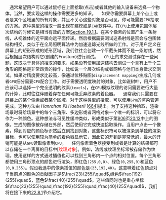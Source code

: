 &ensp;&ensp;通常希望用户可以通过鼠标在上面拾取(点击)或者其他的输入设备来选择一个物体。当然，要实现这样的操作需要更多的知识。
&ensp;&ensp;如果你需要屏幕上某个点上或者是某个区域里的所有对象，并且不关心这些对象是否可见，你可能需要`CPU`拾取的方案。这种类型的拾取一般出现在建模或是`CAD`软件中。在`CPU`上使用包围体层次结构的时候它是相当有效的方案[Section 19.1.1](#)。在某个像素的位置产生一条射线，从视锥体的近平面向远平面传递。然后根据需要测试这条射线是否会与包围体结构相交，类似于在全局照明算法中为加速追踪光线所做的工作。对于用户定义在屏幕上的矩形形成的矩形区域，我们往往会创建一个平截头体而不是一条射线，然后根据层次结构对它(创建的Frustum)进行测试。
&ensp;&ensp;`CPU`上的求交测试存在一些问题，这取决于具体的拾取的要求，如果没有使用加速结构去测试一个具有上千个三角形的网格是非常昂贵的操作，比如说一个层次结构或者网格与他们本身做求交测试。如果对精度要求比较高，像通过位移贴图(`displacement mapping`)生成几何或者`GPU`细分需要`CPU`配合工作。对于需要透明度映射的对象，比如说树叶，用户不应该可以选择一个完全透明的纹素(`texels`)，在`CPU`模拟纹理的访问需要进行大量的计算，此时往往伴随着存在任何可能丢弃纹素的着色器。
&ensp;&ensp;通常我们只需要在屏幕上的某个像素或者某个区域，对于这种类型的拾取，可以使用`GPU`的渲染管道完成。这种方法由 _Hanrahan_ 和 _Haeberli_ [[664](#661)]提出。为了支持这种拾取，渲染场景时将给场景中的每个三角形、多边形或者网格对象一个唯一的标识，可以将它作为一种颜色。这种想法与可见性缓冲类似，形成类似于第[906](#)页[20.12](#)中上的图像。生成的图像被存储在外部，然后使用它完成快速拾取操作。当用户点击一个像素，得到对应的颜色标识然后立刻找到对象，这些标识符可以被渲染到单独的渲染目标，也可以使用较为简单的着色器显示它，因此它的开销是非常低的，最大的开销可能是从`GPU`读取像素到`CPU`。
&ensp;&ensp;任何像素着色器接受到或者是计算的结果都可以存储在一个离屏的目标中[<font color=red>纹理对象</font>]。例如，法线或纹理坐标常被存储作为纹理。使用这样的方式通过插值也可以找到三角形内一个点的相对位置。每个三角形都使用三角形顶点的颜色进行渲染，即红色`(255,0,0)`、绿色`(0,255,0)`和蓝色`(0,0,255)`。假设我选中的像素插值的颜色是`(23,192,40)`。这意味着红色顶点对于当前点的颜色的贡献因子是$\frac{23}{255}\quad$,绿色$\frac{192}{255}\quad$，蓝色$\frac{40}{255}\quad$。这些值同时也是重心坐标$(\frac{23}{255}\quad,\frac{192}{255}\quad,\frac{40}{255}\quad)$，我们将在接下来的[22.8.1](#)节介绍它。